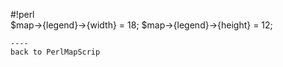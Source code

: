 #!perl                        
$map->{legend}->{width} = 18; 
$map->{legend}->{height} = 12;
                              
```                           
----                          
back to PerlMapScrip
